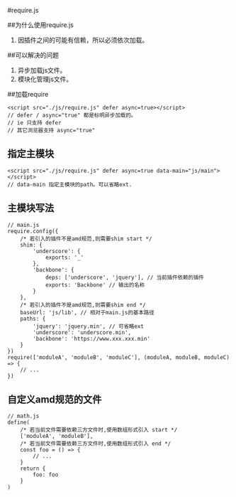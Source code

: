 #require.js

##为什么使用require.js

1. 因插件之间的可能有信赖，所以必须依次加载。  

##可以解决的问题

1. 异步加载js文件。  
2. 模块化管理js文件。  

##加载require

    <script src="./js/require.js" defer async=true></script>
    // defer / async="true" 都是标明异步加载的。
    // ie 只支持 defer
    // 其它浏览器支持 async="true"

## 指定主模块

    <script src="./js/require.js" defer async=true data-main="js/main"></script>
    // data-main 指定主模块的path。可以省略ext.  

## 主模块写法

    // main.js
    require.config({
        /* 若引入的插件不是amd规范,则需要shim start */
        shim: {
            'underscore': {
                exports: '_'
            },
            'backbone': {
                deps: ['underscore', 'jquery'], // 当前插件依赖的插件
                exports: 'Backbone' // 输出的名称
            }
        },
        /* 若引入的插件不是amd规范,则需要shim end */
        baseUrl: 'js/lib', // 相对于main.js的基本路径
        paths: {
            'jquery': 'jquery.min', // 可省略ext
            'underscore': 'underscore.min',
            'backbone': 'https://www.xxx.xxx.min'
        }
    })
    require(['moduleA', 'moduleB', 'moduleC'], (moduleA, moduleB, moduleC) => {
        // ...
    })

## 自定义amd规范的文件

    // math.js
    define(
        /* 若当前文件需要依赖三方文件时,使用数组形式引入 start */
        ['moduleA', 'moduleB'],
        /* 若当前文件需要依赖三方文件时,使用数组形式引入 end */
        const foo = () => {
            // ...
        }
        return {
            foo: foo
        }
    )